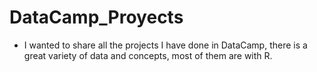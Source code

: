 # DataCamp_Proyects

*  I wanted to share all the projects I have done in DataCamp, there is a great variety of data and concepts, most of them are with R.
